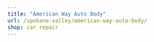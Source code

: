 ```yaml
---
title: "American Way Auto Body"
url: /spokane-valley/american-way-auto-body/
shop: car repair
---
```

